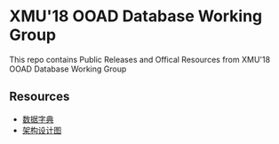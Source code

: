 # XMU'18 OOAD Database Working Group
This repo contains Public Releases and Offical Resources from XMU'18 OOAD Database Working Group

## Resources
 * [数据字典](https://github.com/Black-W/DatabaseStandard/blob/master/%E6%95%B0%E6%8D%AE%E5%AD%97%E5%85%B8.md)
 * [架构设计图](https://raw.githubusercontent.com/Black-W/DatabaseStandard/master/%E6%9E%B6%E6%9E%84%E8%AE%BE%E8%AE%A1%E5%9B%BE.bmp)
